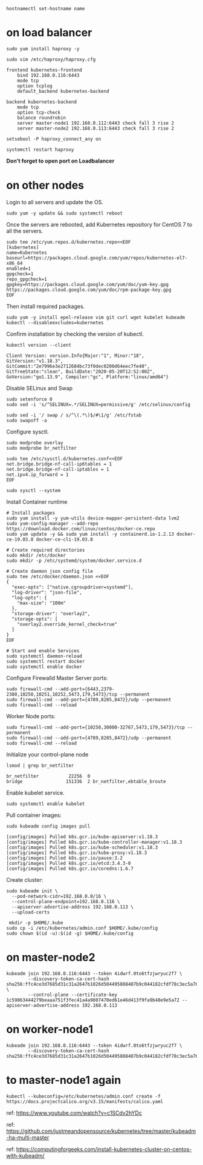 ```
hostnamectl set-hostname name
```
# on load balancer
```
sudo yum install haproxy -y
```
```
sudo vim /etc/haproxy/haproxy.cfg
```

```
frontend kubernetes-frontend
    bind 192.168.0.116:6443
    mode tcp
    option tcplog
    default_backend kubernetes-backend

backend kubernetes-backend
    mode tcp
    option tcp-check
    balance roundrobin
    server master-node1 192.168.0.112:6443 check fall 3 rise 2
    server master-node2 192.168.0.113:6443 check fall 3 rise 2
```
```
setsebool -P haproxy_connect_any on
```
```
systemctl restart haproxy
```
**Don't forget to open port on Loadbalancer**

# on other nodes
Login to all servers and update the OS.
```
sudo yum -y update && sudo systemctl reboot
```
Once the servers are rebooted, add Kubernetes repository for CentOS 7 to all the servers.
```
sudo tee /etc/yum.repos.d/kubernetes.repo<<EOF
[kubernetes]
name=Kubernetes
baseurl=https://packages.cloud.google.com/yum/repos/kubernetes-el7-x86_64
enabled=1
gpgcheck=1
repo_gpgcheck=1
gpgkey=https://packages.cloud.google.com/yum/doc/yum-key.gpg https://packages.cloud.google.com/yum/doc/rpm-package-key.gpg
EOF
```
Then install required packages.
```
sudo yum -y install epel-release vim git curl wget kubelet kubeadm kubectl --disableexcludes=kubernetes
```
Confirm installation by checking the version of kubectl.
```
kubectl version --client
```
```
Client Version: version.Info{Major:"1", Minor:"18", GitVersion:"v1.18.3", GitCommit:"2e7996e3e2712684bc73f0dec0200d64eec7fe40", GitTreeState:"clean", BuildDate:"2020-05-20T12:52:00Z", GoVersion:"go1.13.9", Compiler:"gc", Platform:"linux/amd64"}
```

Disable SELinux and Swap
```
sudo setenforce 0
sudo sed -i 's/^SELINUX=.*/SELINUX=permissive/g' /etc/selinux/config
```
```
sudo sed -i '/ swap / s/^\(.*\)$/#\1/g' /etc/fstab
sudo swapoff -a
```
Configure sysctl.
```
sudo modprobe overlay
sudo modprobe br_netfilter

sudo tee /etc/sysctl.d/kubernetes.conf<<EOF
net.bridge.bridge-nf-call-ip6tables = 1
net.bridge.bridge-nf-call-iptables = 1
net.ipv4.ip_forward = 1
EOF

sudo sysctl --system
```
Install Container runtime
```
# Install packages
sudo yum install -y yum-utils device-mapper-persistent-data lvm2
sudo yum-config-manager --add-repo https://download.docker.com/linux/centos/docker-ce.repo
sudo yum update -y && sudo yum install -y containerd.io-1.2.13 docker-ce-19.03.8 docker-ce-cli-19.03.8

# Create required directories
sudo mkdir /etc/docker
sudo mkdir -p /etc/systemd/system/docker.service.d

# Create daemon json config file
sudo tee /etc/docker/daemon.json <<EOF
{
  "exec-opts": ["native.cgroupdriver=systemd"],
  "log-driver": "json-file",
  "log-opts": {
    "max-size": "100m"
  },
  "storage-driver": "overlay2",
  "storage-opts": [
    "overlay2.override_kernel_check=true"
  ]
}
EOF

# Start and enable Services
sudo systemctl daemon-reload 
sudo systemctl restart docker
sudo systemctl enable docker
```

Configure Firewalld
Master Server ports:
```
sudo firewall-cmd --add-port={6443,2379-2380,10250,10251,10252,5473,179,5473}/tcp --permanent
sudo firewall-cmd --add-port={4789,8285,8472}/udp --permanent
sudo firewall-cmd --reload
```
Worker Node ports:
```
sudo firewall-cmd --add-port={10250,30000-32767,5473,179,5473}/tcp --permanent
sudo firewall-cmd --add-port={4789,8285,8472}/udp --permanent
sudo firewall-cmd --reload
```

Initialize your control-plane node
```
lsmod | grep br_netfilter
```
```
br_netfilter           22256  0 
bridge                151336  2 br_netfilter,ebtable_broute
```

Enable kubelet service.
```
sudo systemctl enable kubelet
```

Pull container images:
```
sudo kubeadm config images pull
```
```
[config/images] Pulled k8s.gcr.io/kube-apiserver:v1.18.3
[config/images] Pulled k8s.gcr.io/kube-controller-manager:v1.18.3
[config/images] Pulled k8s.gcr.io/kube-scheduler:v1.18.3
[config/images] Pulled k8s.gcr.io/kube-proxy:v1.18.3
[config/images] Pulled k8s.gcr.io/pause:3.2
[config/images] Pulled k8s.gcr.io/etcd:3.4.3-0
[config/images] Pulled k8s.gcr.io/coredns:1.6.7
```
Create cluster:

```
sudo kubeadm init \
  --pod-network-cidr=192.168.0.0/16 \
  --control-plane-endpoint=192.168.0.116 \
  --apiserver-advertise-address 192.168.0.113 \
  --upload-certs
```
  
  
  
```
 mkdir -p $HOME/.kube
sudo cp -i /etc/kubernetes/admin.conf $HOME/.kube/config
sudo chown $(id -u):$(id -g) $HOME/.kube/config
```

# on master-node2
```
kubeadm join 192.168.0.116:6443 --token 4idwrf.0to6tfzjwryuc2f7 \
        --discovery-token-ca-cert-hash sha256:ffc4ce3d7685d31c31a2647b1026d504495888407b9c044182cfdf78c3ec5a76 \
        --control-plane --certificate-key 1c59863444279beaaa751f3fec41a4a9807470ed61e46d413f9fa9b48e9e5a72 --apiserver-advertise-address 192.168.0.113
```

# on worker-node1
```
kubeadm join 192.168.0.116:6443 --token 4idwrf.0to6tfzjwryuc2f7 \
        --discovery-token-ca-cert-hash sha256:ffc4ce3d7685d31c31a2647b1026d504495888407b9c044182cfdf78c3ec5a76
```

# to master-node1 again
```
kubectl --kubeconfig=/etc/kubernetes/admin.conf create -f https://docs.projectcalico.org/v3.15/manifests/calico.yaml
```

ref: https://www.youtube.com/watch?v=c1SCdv2hYDc

ref: https://github.com/justmeandopensource/kubernetes/tree/master/kubeadm-ha-multi-master

ref: https://computingforgeeks.com/install-kubernetes-cluster-on-centos-with-kubeadm/
